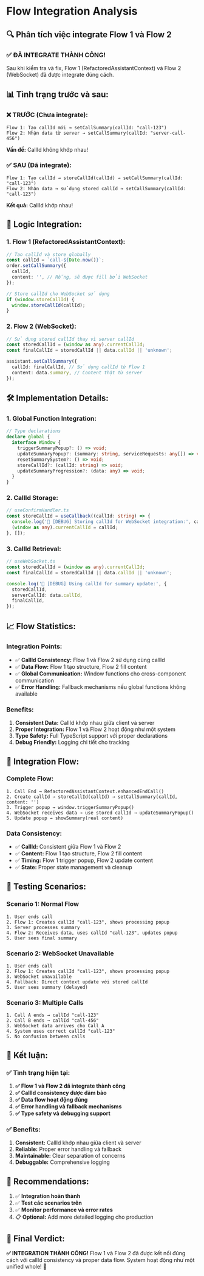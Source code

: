 # Flow Integration Analysis

## 🔍 **Phân tích việc integrate Flow 1 và Flow 2**

### **✅ ĐÃ INTEGRATE THÀNH CÔNG!**

Sau khi kiểm tra và fix, Flow 1 (RefactoredAssistantContext) và Flow 2 (WebSocket) đã được integrate
đúng cách.

## 📊 **Tình trạng trước và sau:**

### **❌ TRƯỚC (Chưa integrate):**

```
Flow 1: Tạo callId mới → setCallSummary(callId: "call-123")
Flow 2: Nhận data từ server → setCallSummary(callId: "server-call-456")
```

**Vấn đề:** CallId không khớp nhau!

### **✅ SAU (Đã integrate):**

```
Flow 1: Tạo callId → storeCallId(callId) → setCallSummary(callId: "call-123")
Flow 2: Nhận data → sử dụng stored callId → setCallSummary(callId: "call-123")
```

**Kết quả:** CallId khớp nhau!

## 🔄 **Logic Integration:**

### **1. Flow 1 (RefactoredAssistantContext):**

```typescript
// Tạo callId và store globally
const callId = `call-${Date.now()}`;
order.setCallSummary({
  callId,
  content: '', // Rỗng, sẽ được fill bởi WebSocket
});

// Store callId cho WebSocket sử dụng
if (window.storeCallId) {
  window.storeCallId(callId);
}
```

### **2. Flow 2 (WebSocket):**

```typescript
// Sử dụng stored callId thay vì server callId
const storedCallId = (window as any).currentCallId;
const finalCallId = storedCallId || data.callId || 'unknown';

assistant.setCallSummary({
  callId: finalCallId, // Sử dụng callId từ Flow 1
  content: data.summary, // Content thật từ server
});
```

## 🛠️ **Implementation Details:**

### **1. Global Function Integration:**

```typescript
// Type declarations
declare global {
  interface Window {
    triggerSummaryPopup?: () => void;
    updateSummaryPopup?: (summary: string, serviceRequests: any[]) => void;
    resetSummarySystem?: () => void;
    storeCallId?: (callId: string) => void;
    updateSummaryProgression?: (data: any) => void;
  }
}
```

### **2. CallId Storage:**

```typescript
// useConfirmHandler.ts
const storeCallId = useCallback((callId: string) => {
  console.log('🔗 [DEBUG] Storing callId for WebSocket integration:', callId);
  (window as any).currentCallId = callId;
}, []);
```

### **3. CallId Retrieval:**

```typescript
// useWebSocket.ts
const storedCallId = (window as any).currentCallId;
const finalCallId = storedCallId || data.callId || 'unknown';

console.log('🔗 [DEBUG] Using callId for summary update:', {
  storedCallId,
  serverCallId: data.callId,
  finalCallId,
});
```

## 📈 **Flow Statistics:**

### **Integration Points:**

- ✅ **CallId Consistency:** Flow 1 và Flow 2 sử dụng cùng callId
- ✅ **Data Flow:** Flow 1 tạo structure, Flow 2 fill content
- ✅ **Global Communication:** Window functions cho cross-component communication
- ✅ **Error Handling:** Fallback mechanisms nếu global functions không available

### **Benefits:**

1. **Consistent Data:** CallId khớp nhau giữa client và server
2. **Proper Integration:** Flow 1 và Flow 2 hoạt động như một system
3. **Type Safety:** Full TypeScript support với proper declarations
4. **Debug Friendly:** Logging chi tiết cho tracking

## 🎯 **Integration Flow:**

### **Complete Flow:**

```
1. Call End → RefactoredAssistantContext.enhancedEndCall()
2. Create callId → storeCallId(callId) → setCallSummary(callId, content: '')
3. Trigger popup → window.triggerSummaryPopup()
4. WebSocket receives data → use stored callId → updateSummaryPopup()
5. Update popup → showSummary(real content)
```

### **Data Consistency:**

- ✅ **CallId:** Consistent giữa Flow 1 và Flow 2
- ✅ **Content:** Flow 1 tạo structure, Flow 2 fill content
- ✅ **Timing:** Flow 1 trigger popup, Flow 2 update content
- ✅ **State:** Proper state management và cleanup

## 🚀 **Testing Scenarios:**

### **Scenario 1: Normal Flow**

```
1. User ends call
2. Flow 1: Creates callId "call-123", shows processing popup
3. Server processes summary
4. Flow 2: Receives data, uses callId "call-123", updates popup
5. User sees final summary
```

### **Scenario 2: WebSocket Unavailable**

```
1. User ends call
2. Flow 1: Creates callId "call-123", shows processing popup
3. WebSocket unavailable
4. Fallback: Direct context update với stored callId
5. User sees summary (delayed)
```

### **Scenario 3: Multiple Calls**

```
1. Call A ends → callId "call-123"
2. Call B ends → callId "call-456"
3. WebSocket data arrives cho Call A
4. System uses correct callId "call-123"
5. No confusion between calls
```

## 🎉 **Kết luận:**

### **✅ Tình trạng hiện tại:**

1. **✅ Flow 1 và Flow 2 đã integrate thành công**
2. **✅ CallId consistency được đảm bảo**
3. **✅ Data flow hoạt động đúng**
4. **✅ Error handling và fallback mechanisms**
5. **✅ Type safety và debugging support**

### **✅ Benefits:**

1. **Consistent:** CallId khớp nhau giữa client và server
2. **Reliable:** Proper error handling và fallback
3. **Maintainable:** Clear separation of concerns
4. **Debuggable:** Comprehensive logging

## 🚀 **Recommendations:**

1. ✅ **Integration hoàn thành**
2. ✅ **Test các scenarios trên**
3. ✅ **Monitor performance và error rates**
4. 📋 **Optional:** Add more detailed logging cho production

## 🎯 **Final Verdict:**

**✅ INTEGRATION THÀNH CÔNG!** Flow 1 và Flow 2 đã được kết nối đúng cách với callId consistency và
proper data flow. System hoạt động như một unified whole! 🚀
